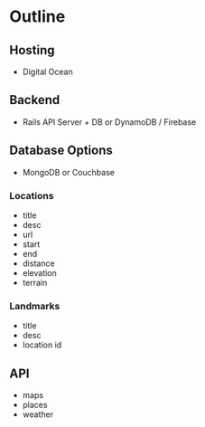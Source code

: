 # Outline

## Hosting
- Digital Ocean

## Backend
- Rails API Server + DB or DynamoDB / Firebase

## Database Options
- MongoDB or Couchbase

### Locations
- title
- desc
- url
- start
- end
- distance
- elevation
- terrain

### Landmarks
- title
- desc
- location id

## API
- maps
- places
- weather
